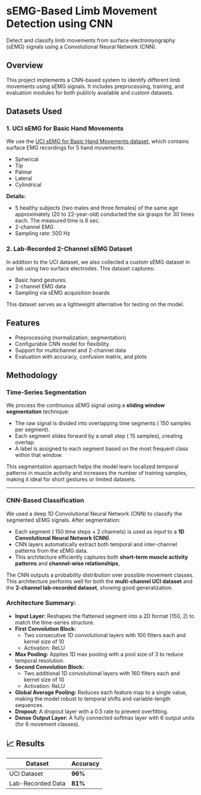 # sEMG-Based Limb Movement Detection using CNN

Detect and classify limb movements from surface electromyography (sEMG) signals using a Convolutional Neural Network (CNN).

## Overview

This project implements a CNN-based system to identify different limb movements using sEMG signals. It includes preprocessing, training, and evaluation modules for both publicly available and custom datasets.

## Datasets Used

### 1. UCI sEMG for Basic Hand Movements

We use the [UCI sEMG for Basic Hand Movements dataset](https://archive.ics.uci.edu/dataset/313/semg+for+basic+hand+movements), which contains surface EMG recordings for 5 hand movements:

- Spherical
- Tip
- Palmar
- Lateral
- Cylindrical

**Details:**

- 5 healthy subjects (two males and three females) of the same age approximately (20 to 22-year-old) conducted the six grasps for 30 times each. The measured time is 6 sec. 
- 2-channel EMG
- Sampling rate: 500 Hz


### 2. Lab-Recorded 2-Channel sEMG Dataset

In addition to the UCI dataset, we also collected a custom sEMG dataset in our lab using two surface electrodes. This dataset captures:

- Basic hand gestures.
- 2-channel EMG data 
- Sampling via sEMG acquisition boards

This dataset serves as a lightweight alternative for testing on the model.

## Features

- Preprocessing (normalization, segmentation)
- Configurable CNN model for flexibility
- Support for multichannel and 2-channel data
- Evaluation with accuracy, confusion matrix, and plots

## Methodology

### Time-Series Segmentation

We process the continuous sEMG signal using a **sliding window segmentation** technique:

- The raw signal is divided into overlapping time segments ( 150 samples per segment).
- Each segment slides forward by a small step ( 15 samples), creating overlap.
- A label is assigned to each segment based on the most frequent class within that window.

This segmentation approach helps the model learn localized temporal patterns in muscle activity and increases the number of training samples, making it ideal for short gestures or limited datasets.

---

### CNN-Based Classification

We used a deep 1D Convolutional Neural Network (CNN) to classify the segmented sEMG signals.
After segmentation:

- Each segment ( 150 time steps × 2 channels) is used as input to a **1D Convolutional Neural Network (CNN)**.
- CNN layers automatically extract both temporal and inter-channel patterns from the sEMG data.
- This architecture efficiently captures both **short-term muscle activity patterns** and **channel-wise relationships**, 


The CNN outputs a probability distribution over possible movement classes. This architecture performs well for both the **multi-channel UCI dataset** and the **2-channel lab-recorded dataset**, showing good generalization.

### Architecture Summary:

- **Input Layer:** Reshapes the flattened segment into a 2D format (150, 2) to match the time-series structure.
- **First Convolution Block:**
  - Two consecutive 1D convolutional layers with 100 filters each and kernel size of 10
  - Activation: ReLU
- **Max Pooling:** Applies 1D max pooling with a pool size of 3 to reduce temporal resolution.
- **Second Convolution Block:**
  - Two additional 1D convolutional layers with 160 filters each and kernel size of 10
  - Activation: ReLU
- **Global Average Pooling:** Reduces each feature map to a single value, making the model robust to temporal shifts and variable-length sequences.
- **Dropout:** A dropout layer with a 0.5 rate to prevent overfitting.
- **Dense Output Layer:** A fully connected softmax layer with 6 output units (for 6 movement classes).

## 📈 Results

| Dataset           | Accuracy |
|------------------|----------|
| UCI Dataset       | **96%**  |        
| Lab-Recorded Data | **81%**  |  







